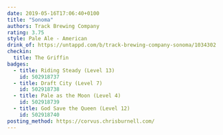 ```yaml
---
date: 2019-05-16T17:06:40+0100
title: "Sonoma"
authors: Track Brewing Company
rating: 3.75
style: Pale Ale - American
drink_of: https://untappd.com/b/track-brewing-company-sonoma/1034302
checkin:
  title: The Griffin
badges:
  - title: Riding Steady (Level 13)
    id: 502918737
  - title: Draft City (Level 7)
    id: 502918738
  - title: Pale as the Moon (Level 4)
    id: 502918739
  - title: God Save the Queen (Level 12)
    id: 502918740
posting_method: https://corvus.chrisburnell.com/
---
```

